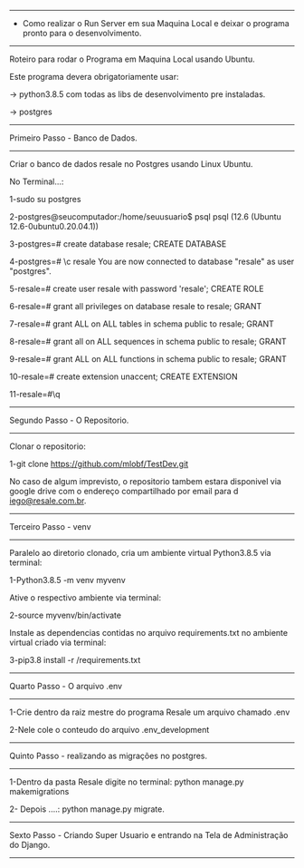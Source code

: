 ----------------------------------------------------------------------
- Como realizar o Run Server em sua Maquina Local e deixar o programa
    pronto para o desenvolvimento.

----------------------------------------------------------------------

Roteiro para rodar o Programa em Maquina Local usando  Ubuntu.

Este programa devera obrigatoriamente usar:

  -> python3.8.5 com todas as libs de desenvolvimento pre instaladas.

  -> postgres

----------------------------------------------------------------------
Primeiro Passo - Banco de Dados.

----------------------------------------------------------------------
  Criar o banco de dados resale no Postgres usando Linux Ubuntu.

  No Terminal...:

  1-sudo su postgres

  2-postgres@seucomputador:/home/seuusuario$ psql
  psql (12.6 (Ubuntu 12.6-0ubuntu0.20.04.1))

  3-postgres=# create database resale;
  CREATE DATABASE

  4-postgres=# \c resale
  You are now connected to database "resale" as user "postgres".

  5-resale=# create user resale with password 'resale';
  CREATE ROLE

  6-resale=# grant all privileges on database resale to resale;
  GRANT

  7-resale=# grant ALL on ALL tables in schema public to resale;
  GRANT

  8-resale=# grant all on ALL  sequences in schema public to resale;
  GRANT

  9-resale=# grant ALL on ALL functions in schema public to resale;
  GRANT

  10-resale=# create extension unaccent;
  CREATE EXTENSION

  11-resale=#\q

----------------------------------------------------------------------
Segundo Passo - O Repositorio.

----------------------------------------------------------------------

  Clonar o repositorio:
  
  1-git clone https://github.com/mlobf/TestDev.git

  No caso de algum imprevisto, o repositorio tambem estara disponivel via 
  google drive com o endereço compartilhado por email para d​iego@resale.com.br​.

----------------------------------------------------------------------
Terceiro Passo - venv

----------------------------------------------------------------------

  Paralelo ao diretorio clonado, cria um ambiente virtual Python3.8.5 via
  terminal:

  1-Python3.8.5 -m venv myvenv
  
  Ative o respectivo ambiente via terminal:

  2-source myvenv/bin/activate
  
  Instale as dependencias contidas no arquivo requirements.txt no ambiente
  virtual criado via terminal:
  
  3-pip3.8 install -r /requirements.txt

----------------------------------------------------------------------
Quarto Passo - O arquivo .env

----------------------------------------------------------------------

  1-Crie dentro da raiz mestre do programa Resale um arquivo 
  chamado .env

  2-Nele cole o conteudo do arquivo .env_development

----------------------------------------------------------------------
Quinto Passo - realizando as migrações no postgres.

----------------------------------------------------------------------

  1-Dentro da pasta Resale digite no terminal:
  python manage.py makemigrations

  2- Depois ....:
  python manage.py migrate.

----------------------------------------------------------------------
Sexto Passo - Criando Super Usuario e entrando na Tela de Administração
do Django.

----------------------------------------------------------------------
